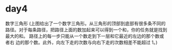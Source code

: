 # day4
数字三角形  (上图给出了一个数字三角形。从三角形的顶部到底部有很多条不同的路径。对于每条路径，把路径上面的数加起来可以得到一个和，你的任务就是找到最大的和。  路径上的每一步只能从一个数走到下一层和它最近的左边的那个数或者右 边的那个数。此外，向左下走的次数与向右下走的次数相差不能超过 1。)
